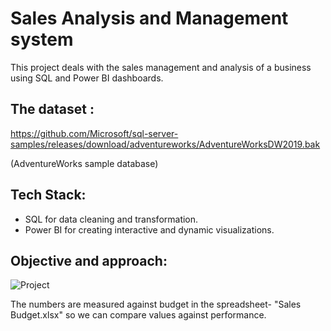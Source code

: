 # Sales Analysis and Management system
This project deals with the sales management and analysis of a business using SQL and Power BI dashboards.

## The dataset : 
https://github.com/Microsoft/sql-server-samples/releases/download/adventureworks/AdventureWorksDW2019.bak

(AdventureWorks sample database)

## Tech Stack:
- SQL for data cleaning and transformation.
- Power BI for creating interactive and dynamic visualizations.

## Objective and approach:


![Project](https://github.com/omkardc19/Sales-Analysis-using-SQL-and-Power-BI/assets/107295459/92d90174-6cd4-4a9a-b807-69397111b6b4)

The numbers are measured against budget in the spreadsheet- "Sales Budget.xlsx" so we can compare values against performance.
